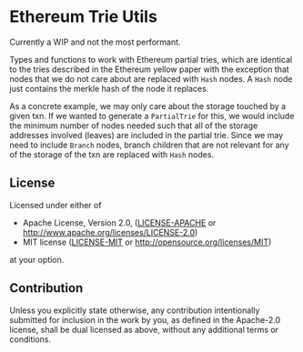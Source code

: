 # Ethereum Trie Utils

Currently a WIP and not the most performant.

Types and functions to work with Ethereum partial tries, which are identical to the tries described in the Ethereum yellow paper with the exception that nodes that we do not care about are replaced with `Hash` nodes. A `Hash` node just contains the merkle hash of the node it replaces.

As a concrete example, we may only care about the storage touched by a given txn. If we wanted to generate a `PartialTrie` for this, we would include the minimum number of nodes needed such that all of the storage addresses involved (leaves) are included in the partial trie. Since we may need to include `Branch` nodes, branch children that are not relevant for any of the storage of the txn are replaced with `Hash` nodes.

## License
Licensed under either of

* Apache License, Version 2.0, ([LICENSE-APACHE](LICENSE-APACHE) or http://www.apache.org/licenses/LICENSE-2.0)
* MIT license ([LICENSE-MIT](LICENSE-MIT) or http://opensource.org/licenses/MIT)

at your option.

## Contribution
Unless you explicitly state otherwise, any contribution intentionally submitted for inclusion in the work by you, as defined in the Apache-2.0 license, shall be dual licensed as above, without any additional terms or conditions.
